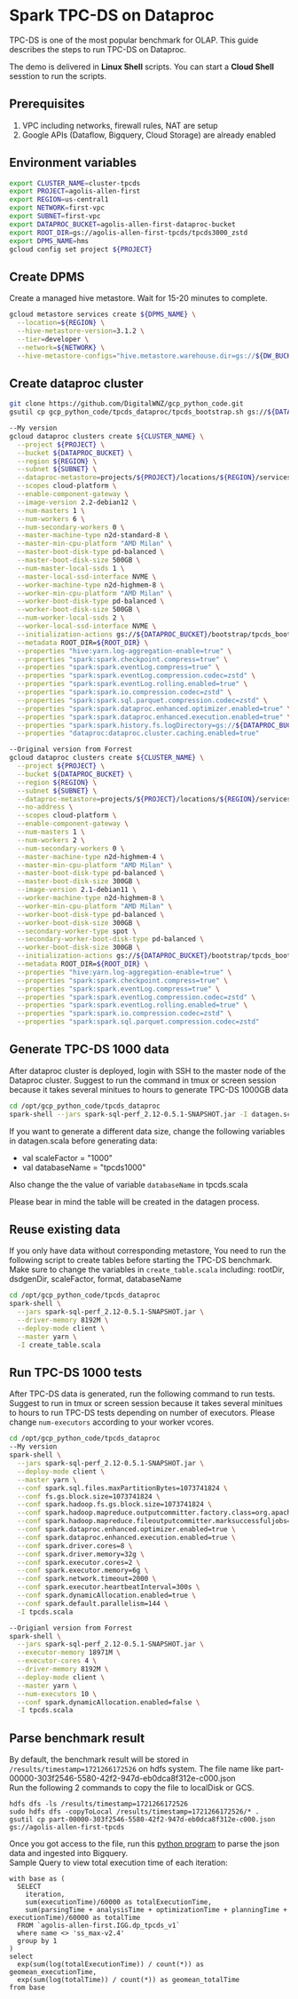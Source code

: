 # Spark TPC-DS on Dataproc
TPC-DS is one of the most popular benchmark for OLAP. This guide describes the steps to run TPC-DS on Dataproc.

The demo is delivered in **Linux Shell** scripts. You can start a **Cloud Shell** sesstion to run the scripts.
## Prerequisites

1. VPC including networks, firewall rules, NAT are setup
2. Google APIs (Dataflow, Bigquery, Cloud Storage) are already enabled

## Environment variables

```bash
export CLUSTER_NAME=cluster-tpcds
export PROJECT=agolis-allen-first
export REGION=us-central1
export NETWORK=first-vpc
export SUBNET=first-vpc
export DATAPROC_BUCKET=agolis-allen-first-dataproc-bucket
export ROOT_DIR=gs://agolis-allen-first-tpcds/tpcds3000_zstd
export DPMS_NAME=hms
gcloud config set project ${PROJECT}
```

## Create DPMS

Create a managed hive metastore. Wait for 15-20 minutes to complete.
```bash
gcloud metastore services create ${DPMS_NAME} \
  --location=${REGION} \
  --hive-metastore-version=3.1.2 \
  --tier=developer \
  --network=${NETWORK} \
  --hive-metastore-configs="hive.metastore.warehouse.dir=gs://${DW_BUCKET}/dw"
```

## Create dataproc cluster
```bash
git clone https://github.com/DigitalWNZ/gcp_python_code.git
gsutil cp gcp_python_code/tpcds_dataproc/tpcds_bootstrap.sh gs://${DATAPROC_BUCKET}/bootstrap/

--My version
gcloud dataproc clusters create ${CLUSTER_NAME} \
  --project ${PROJECT} \
  --bucket ${DATAPROC_BUCKET} \
  --region ${REGION} \
  --subnet ${SUBNET} \
  --dataproc-metastore=projects/${PROJECT}/locations/${REGION}/services/${DPMS_NAME} \
  --scopes cloud-platform \
  --enable-component-gateway \
  --image-version 2.2-debian12 \
  --num-masters 1 \
  --num-workers 6 \
  --num-secondary-workers 0 \
  --master-machine-type n2d-standard-8 \
  --master-min-cpu-platform "AMD Milan" \
  --master-boot-disk-type pd-balanced \
  --master-boot-disk-size 500GB \
  --num-master-local-ssds 1 \
  --master-local-ssd-interface NVME \
  --worker-machine-type n2d-highmem-8 \
  --worker-min-cpu-platform "AMD Milan" \
  --worker-boot-disk-type pd-balanced \
  --worker-boot-disk-size 500GB \
  --num-worker-local-ssds 2 \
  --worker-local-ssd-interface NVME \
  --initialization-actions gs://${DATAPROC_BUCKET}/bootstrap/tpcds_bootstrap.sh \
  --metadata ROOT_DIR=${ROOT_DIR} \
  --properties "hive:yarn.log-aggregation-enable=true" \
  --properties "spark:spark.checkpoint.compress=true" \
  --properties "spark:spark.eventLog.compress=true" \
  --properties "spark:spark.eventLog.compression.codec=zstd" \
  --properties "spark:spark.eventLog.rolling.enabled=true" \
  --properties "spark:spark.io.compression.codec=zstd" \
  --properties "spark:spark.sql.parquet.compression.codec=zstd" \
  --properties "spark:spark.dataproc.enhanced.optimizer.enabled=true" \
  --properties "spark:spark.dataproc.enhanced.execution.enabled=true" \
  --properties "spark:spark.history.fs.logDirectory=gs://${DATAPROC_BUCKET}/phs/spark-job-history" \
  --properties "dataproc:dataproc.cluster.caching.enabled=true" 

--Original version from Forrest
gcloud dataproc clusters create ${CLUSTER_NAME} \
  --project ${PROJECT} \
  --bucket ${DATAPROC_BUCKET} \
  --region ${REGION} \
  --subnet ${SUBNET} \
  --dataproc-metastore=projects/${PROJECT}/locations/${REGION}/services/${DPMS_NAME} \
  --no-address \
  --scopes cloud-platform \
  --enable-component-gateway \
  --num-masters 1 \
  --num-workers 2 \
  --num-secondary-workers 0 \
  --master-machine-type n2d-highmem-4 \
  --master-min-cpu-platform "AMD Milan" \
  --master-boot-disk-type pd-balanced \
  --master-boot-disk-size 300GB \
  --image-version 2.1-debian11 \
  --worker-machine-type n2d-highmem-8 \
  --worker-min-cpu-platform "AMD Milan" \
  --worker-boot-disk-type pd-balanced \
  --worker-boot-disk-size 300GB \
  --secondary-worker-type spot \
  --secondary-worker-boot-disk-type pd-balanced \
  --worker-boot-disk-size 300GB \
  --initialization-actions gs://${DATAPROC_BUCKET}/bootstrap/tpcds_bootstrap.sh \
  --metadata ROOT_DIR=${ROOT_DIR} \
  --properties "hive:yarn.log-aggregation-enable=true" \
  --properties "spark:spark.checkpoint.compress=true" \
  --properties "spark:spark.eventLog.compress=true" \
  --properties "spark:spark.eventLog.compression.codec=zstd" \
  --properties "spark:spark.eventLog.rolling.enabled=true" \
  --properties "spark:spark.io.compression.codec=zstd" \
  --properties "spark:spark.sql.parquet.compression.codec=zstd" 
```

## Generate TPC-DS 1000 data

After dataproc cluster is deployed, login with SSH to the master node of the Dataproc cluster. Suggest to run the command in tmux or screen session because it takes several minitues to hours to generate TPC-DS 1000GB data

```bash
cd /opt/gcp_python_code/tpcds_dataproc
spark-shell --jars spark-sql-perf_2.12-0.5.1-SNAPSHOT.jar -I datagen.scala
```

If you want to generate a different data size, change the following variables in datagen.scala before generating data:

- val scaleFactor = "1000"
- val databaseName = "tpcds1000"

Also change the the value of variable `databaseName` in tpcds.scala

Please bear in mind the table will be created in the datagen process.

## Reuse existing data 
If you only have data without corresponding metastore, You need to run the following script to create tables before starting the TPC-DS benchmark. Make sure to change the variables in `create_table.scala` including: rootDir, dsdgenDir, scaleFactor, format, databaseName
```bash
cd /opt/gcp_python_code/tpcds_dataproc
spark-shell \
  --jars spark-sql-perf_2.12-0.5.1-SNAPSHOT.jar \
  --driver-memory 8192M \
  --deploy-mode client \
  --master yarn \
  -I create_table.scala
```

## Run TPC-DS 1000 tests

After TPC-DS data is generated, run the following command to run tests. Suggest to run in tmux or screen session because it takes several minitues to hours to run TPC-DS tests depending on number of executors. Please change `num-executors` according to your worker vcores.

```bash
cd /opt/gcp_python_code/tpcds_dataproc
--My version
spark-shell \
  --jars spark-sql-perf_2.12-0.5.1-SNAPSHOT.jar \
  --deploy-mode client \
  --master yarn \
  --conf spark.sql.files.maxPartitionBytes=1073741824 \
  --conf fs.gs.block.size=1073741824 \
  --conf spark.hadoop.fs.gs.block.size=1073741824 \
  --conf spark.hadoop.mapreduce.outputcommitter.factory.class=org.apache.hadoop.mapreduce.lib.output.DataprocFileOutputCommitterFactory \
  --conf spark.hadoop.mapreduce.fileoutputcommitter.marksuccessfuljobs=false \
  --conf spark.dataproc.enhanced.optimizer.enabled=true \
  --conf spark.dataproc.enhanced.execution.enabled=true \
  --conf spark.driver.cores=8 \
  --conf spark.driver.memory=32g \
  --conf spark.executor.cores=2 \
  --conf spark.executor.memory=6g \
  --conf spark.network.timeout=2000 \
  --conf spark.executor.heartbeatInterval=300s \
  --conf spark.dynamicAllocation.enabled=true \
  --conf spark.default.parallelism=144 \
  -I tpcds.scala

--Origianl version from Forrest
spark-shell \
  --jars spark-sql-perf_2.12-0.5.1-SNAPSHOT.jar \
  --executor-memory 18971M \
  --executor-cores 4 \
  --driver-memory 8192M \
  --deploy-mode client \
  --master yarn \
  --num-executors 10 \
  --conf spark.dynamicAllocation.enabled=false \
  -I tpcds.scala
```

## Parse benchmark result
By default, the benchmark result will be stored in ```/results/timestamp=1721266172526``` on hdfs system. The file name like part-00000-303f2546-5580-42f2-947d-eb0dca8f312e-c000.json\
Run the following 2 commands to copy the file to localDisk or GCS.
```
hdfs dfs -ls /results/timestamp=1721266172526
sudo hdfs dfs -copyToLocal /results/timestamp=1721266172526/* .
gsutil cp part-00000-303f2546-5580-42f2-947d-eb0dca8f312e-c000.json gs://agolis-allen-first-tpcds
```

Once you got access to the file, run this [python program](https://github.com/DigitalWNZ/gcp_python_code/blob/main/parse_tpcds_result.py) to parse the json data and ingested into Bigquery. \
Sample Query to view total execution time of each iteration:
```
with base as (
  SELECT 
    iteration,
    sum(executionTime)/60000 as totalExecutionTime,
    sum(parsingTime + analysisTime + optimizationTime + planningTime + executionTime)/60000 as totalTime
  FROM `agolis-allen-first.IGG.dp_tpcds_v1` 
  where name <> 'ss_max-v2.4'
  group by 1
)
select 
  exp(sum(log(totalExecutionTime)) / count(*)) as geomean_executionTime,
  exp(sum(log(totalTime)) / count(*)) as geomean_totalTime
from base
```